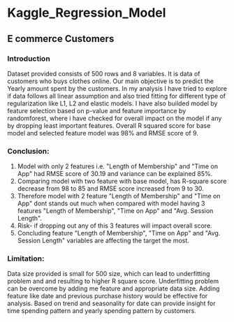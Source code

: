 # Kaggle_Regression_Model

## E commerce Customers 

### Introduction
Dataset provided consists of 500 rows and 8 variables. It is data of customers who buys clothes online. Our main objective is to predict the Yearly amount spent by the customers. In my analysis I have tried to explore if data follows all linear assumption and also tried fitting for different type of regularization like L1, L2 and elastic models. I have also builded model by feature selection based on p-value and feature importance by randomforest, where i have checked for overall impact on the model if any by dropping least important features. Overall R squared score for base model and selected feature model was 98% and RMSE score of 9.

### Conclusion:
1. Model with only 2 features i.e. "Length of Membership" and "Time on App" had RMSE score of 30.19 and variance can be explained 85%.
2. Comparing model with two feature with base model, has R-square score decrease from 98 to 85 and RMSE score increased from 9 to 30.
3. Therefore model with 2 feature "Length of Membership" and "Time on App" dont stands out much when compared with model having 3 features "Length of Membership", "Time on App" and "Avg. Session Length".
4. Risk- if dropping out any of this 3 features will impact overall score.
5. Concluding feature "Length of Membership", "Time on App" and "Avg. Session Length" variables are affecting the target the most.

### Limitation:
Data size provided is small for 500 size, which can lead to underfitting problem and and resulting to higher R square score. Underfitting problem can be overcome by adding me feature and appropriate data size. Adding feature like date and previous purchase history would be effective for analysis. Based on trend and seasonality for date can provide insight for time spending pattern and yearly spending pattern by customers.

